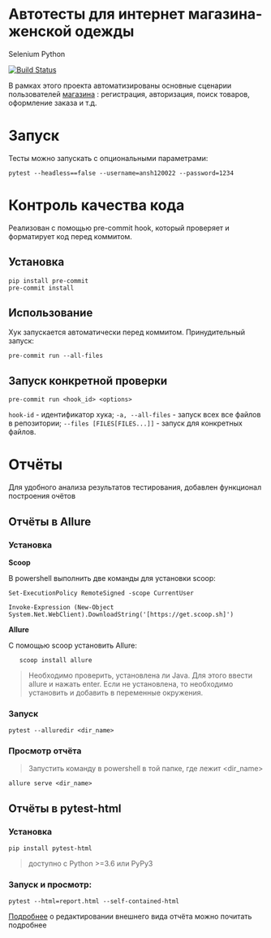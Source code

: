 
# Автотесты для интернет магазина-женской одежды

Selenium Python

[![Build Status](https://travis-ci.org/berpress/shop_tests.svg?branch=main)](https://travis-ci.org/berpress/shop_tests)


В рамках этого проекта автоматизированы основные сценарии пользователей [магазина](http://automationpractice.com) : регистрация, авторизация, поиск товаров, оформление заказа и т.д.

# Запуск
Тесты можно запускать с опциональными параметрами: 

    pytest --headless==false --username=ansh120022 --password=1234


# Контроль качества кода

Реализован с помощью pre-commit hook, который проверяет и форматирует код перед коммитом.

## Установка

    pip install pre-commit
    pre-commit install

## Использование

Хук запускается автоматически перед коммитом. Принудительный запуск:

    pre-commit run --all-files

## Запуск конкретной проверки

  `pre-commit run <hook_id> <options>` 

`hook-id`  - идентификатор хука;
`-a, --all-files`   - запуск всех все файлов в репозитории;
`--files [FILES[FILES...]]`   - запуск для конкретных файлов.


# Отчёты

Для удобного анализа результатов тестирования, добавлен функционал построения очётов 

## Отчёты в Allure

### Установка

**Scoop**

В powershell выполнить две команды для установки scoop:

    Set-ExecutionPolicy RemoteSigned -scope CurrentUser
  
    Invoke-Expression (New-Object System.Net.WebClient).DownloadString('[https://get.scoop.sh]')
    
**Allure**

C помощью scoop установить Allure:
 
       scoop install allure

>Необходимо проверить, установлена ли Java. Для этого ввести allure и нажать enter. Если не установлена, то необходимо установить и добавить в переменные окружения.

### Запуск

    pytest --alluredir <dir_name>

### Просмотр отчёта

> Запустить команду в powershell в той папке, где лежит <dir_name>

    allure serve <dir_name>

## Отчёты в pytest-html

### Установка

 `pip install pytest-html`

>доступно с Python >=3.6 или PyPy3

### Запуск и просмотр:

`pytest --html=report.html --self-contained-html
`

 [Подробнее](https://pytest-html.readthedocs.io/en/latest/user_guide.html#creating-a-self-contained-report) о редактировании внешнего вида отчёта можно почитать подробнее

